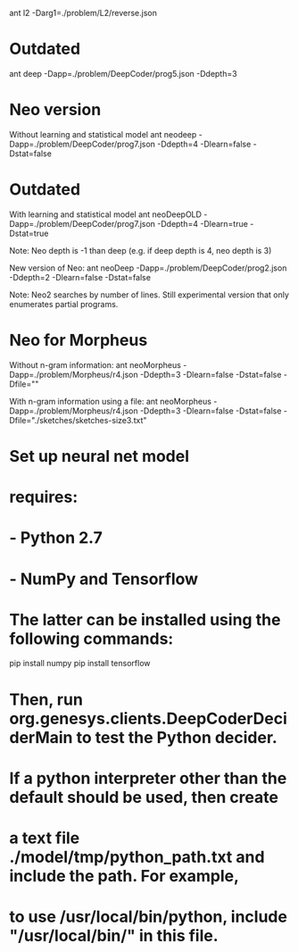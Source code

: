 ant l2 -Darg1=./problem/L2/reverse.json

# Outdated
ant deep -Dapp=./problem/DeepCoder/prog5.json -Ddepth=3

# Neo version
Without learning and statistical model
ant neodeep -Dapp=./problem/DeepCoder/prog7.json -Ddepth=4 -Dlearn=false -Dstat=false

# Outdated
With learning and statistical model
ant neoDeepOLD -Dapp=./problem/DeepCoder/prog7.json -Ddepth=4 -Dlearn=true -Dstat=true

Note: Neo depth is -1 than deep (e.g. if deep depth is 4, neo depth is 3)

New version of Neo:
ant neoDeep -Dapp=./problem/DeepCoder/prog2.json -Ddepth=2 -Dlearn=false -Dstat=false

Note: Neo2 searches by number of lines. Still experimental version that only enumerates partial programs.

# Neo for Morpheus

Without n-gram information:
ant neoMorpheus -Dapp=./problem/Morpheus/r4.json -Ddepth=3 -Dlearn=false -Dstat=false -Dfile=""

With n-gram information using a file:
ant neoMorpheus -Dapp=./problem/Morpheus/r4.json -Ddepth=3 -Dlearn=false -Dstat=false -Dfile="./sketches/sketches-size3.txt"

# Set up neural net model
#
# requires:
# - Python 2.7
# - NumPy and Tensorflow
#
# The latter can be installed using the following commands:

pip install numpy
pip install tensorflow

# Then, run org.genesys.clients.DeepCoderDeciderMain to test the Python decider.
#
# If a python interpreter other than the default should be used, then create
# a text file ./model/tmp/python_path.txt and include the path. For example,
# to use /usr/local/bin/python, include "/usr/local/bin/" in this file.
